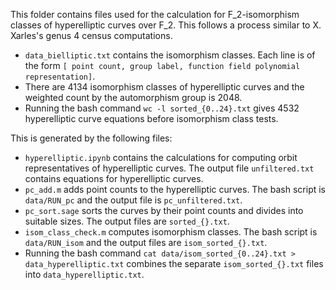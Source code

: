 This folder contains files used for the calculation for F_2-isomorphism classes of hyperelliptic curves over F_2. This follows a process similar to X. Xarles's genus 4 census computations.

- ```data_bielliptic.txt``` contains the isomorphism classes. Each line is of the form ```[ point count, group label, function field polynomial representation]```.
- There are 4134 isomorphism classes of hyperelliptic curves and the weighted count by the automorphism group is 2048.
- Running the bash command ```wc -l sorted_{0..24}.txt``` gives 4532 hyperelliptic curve equations before isomorphism class tests.

This is generated by the following files:

- ```hyperelliptic.ipynb``` contains the calculations for computing orbit representatives of hyperelliptic curves. The output file ```unfiltered.txt``` contains equations for hyperelliptic curves.
- ```pc_add.m``` adds point counts to the hyperelliptic curves. The bash script is ```data/RUN_pc``` and the output file is ```pc_unfiltered.txt```.
- ```pc_sort.sage``` sorts the curves by their point counts and divides into suitable sizes. The output files are ```sorted_{}.txt```.
- ```isom_class_check.m``` computes isomorphism classes. The bash script is ```data/RUN_isom``` and the output files are ```isom_sorted_{}.txt```.
- Running the bash command ```cat data/isom_sorted_{0..24}.txt > data_hyperelliptic.txt``` combines the separate ```isom_sorted_{}.txt``` files into ```data_hyperelliptic.txt```.
